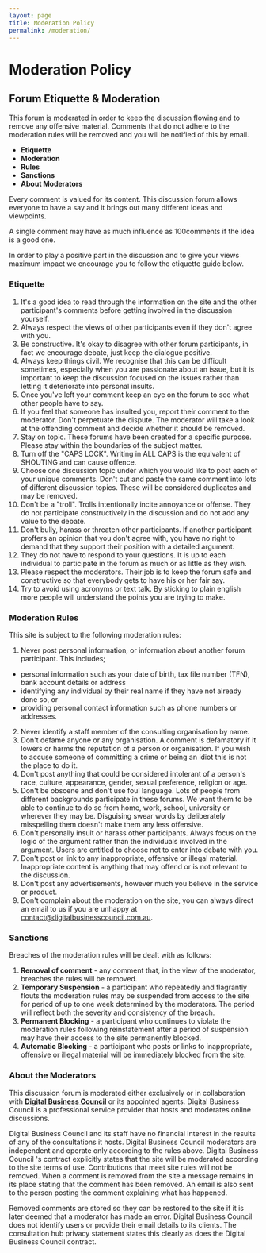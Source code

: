 ```yaml
---
layout: page
title: Moderation Policy
permalink: /moderation/
---
```


# Moderation Policy

## Forum Etiquette & Moderation

This forum is moderated in order to keep the discussion flowing and to remove any offensive material. Comments that do not
adhere to the moderation rules will be removed and you will be notified of this by email.

- **Etiquette**
- **Moderation**
- **Rules**
- **Sanctions**
- **About Moderators**

Every comment is valued for its content. This discussion forum allows everyone to have a say and it brings out many different
ideas and viewpoints.

A single comment may have as much influence as 100comments if the idea is a good one.

In order to play a positive part in the discussion and to give your views maximum impact we encourage you to follow the etiquette
guide below.


### **Etiquette**

 1.  It's a good idea to read through the information on the site and the other participant's comments before getting involved in the        discussion yourself.
 2.  Always respect the views of other participants even if they don't agree with you.
 3.  Be constructive. It's okay to disagree with other forum participants, in fact we encourage debate, just keep the dialogue positive.
 4.  Always keep things civil. We recognise that this can be difficult sometimes, especially when you are passionate about an issue, but      it is important to keep the discussion focused on the issues rather than letting it deteriorate into personal insults.
 5.  Once you've left your comment keep an eye on the forum to see what other people have to say.
 6.  If you feel that someone has insulted you, report their comment to the moderator. Don't perpetuate the dispute. The moderator will      take a look at the offending comment and decide whether it should be removed.
 7.  Stay on topic. These forums have been created for a specific purpose. Please stay within the boundaries of the subject matter.
 8.  Turn off the "CAPS LOCK". Writing in ALL CAPS is the equivalent of SHOUTING and can cause offence.
 9.  Choose one discussion topic under which you would like to post each of your unique comments. Don't cut and paste the same comment        into lots of different discussion topics. These will be considered duplicates and may be removed.
 10. Don't be a "troll". Trolls intentionally incite annoyance or offense. They do not participate constructively in the discussion and
     do not add any value to the debate. 
 11. Don't bully, harass or threaten other participants. If another participant proffers an opinion that you don't agree with, you have      no right to demand that they support their position with a detailed argument.
 12. They do not have to respond to your questions. It is up to each individual to participate in the forum as much or as little as they      wish.
 13. Please respect the moderators. Their job is to keep the forum safe and constructive so that everybody gets to have his or her fair      say.
 14. Try to avoid using acronyms or text talk. By sticking to plain english more people will understand the points you are trying to          make.

### **Moderation Rules**

This site is subject to the following moderation rules:

1.  Never post personal information, or information about another forum participant. This includes; 
   - personal information such as your date of birth, tax file number (TFN), bank account details or address
   - identifying any individual by their real name if they have not already done so, or 
   - providing personal contact information such as phone numbers or addresses.
2.  Never identify a staff member of the consulting organisation by name.
3.  Don't defame anyone or any organisation. A comment is defamatory if it lowers or harms the reputation of a person or organisation.       If you wish to accuse someone of committing a crime or being an idiot this is not the place to do it.
4.  Don't post anything that could be considered intolerant of a person's race, culture, appearance, gender, sexual preference, religion     or age.
5.  Don't be obscene and don't use foul language. Lots of people from different backgrounds participate in these forums. We want them to     be able to continue to do so from home, work, school, university or wherever they may be. Disguising swear words by deliberately       misspelling them doesn't make them any less offensive.
6.  Don't personally insult or harass other participants. Always focus on the logic of the argument rather than the individuals involved     in the argument. Users are entitled to choose not to enter into debate with you.
7.  Don't post or link to any inappropriate, offensive or illegal material. Inappropriate content is anything that may offend or is not
     relevant to the discussion.
8.  Don't post any advertisements, however much you believe in the service or product.
9.  Don't complain about the moderation on the site, you can always direct an email to us if you are unhappy at contact@digitalbusinesscouncil.com.au.

### **Sanctions**

Breaches of the moderation rules will be dealt with as follows:

 1. **Removal of comment** - any comment that, in the view of the moderator, breaches the rules will be removed.
 2. **Temporary Suspension** - a participant who repeatedly and flagrantly flouts the moderation rules may be suspended from access to         the site for period of up to one week determined by the moderators. The period will reflect both the severity and consistency of       the breach.
 3. **Permanent Blocking** - a participant who continues to violate the moderation rules following reinstatement after a period of             suspension may have their access to the site permanently blocked.
 4. **Automatic Blocking** - a participant who posts or links to inappropriate, offensive or illegal material will be immediately blocked from the site.

### **About the Moderators**

This discussion forum is moderated either exclusively or in collaboration with [**Digital Business Council**](http://beta.digitalbusinesscouncil.com.au/) or its appointed agents. Digital Business Council is a professional service provider that hosts and moderates online discussions.

Digital Business Council and its staff have no financial interest in the results of any of the consultations it hosts. Digital Business Council moderators are independent and operate only according to the rules above. Digital Business Council 's contract explicitly states that the site will be moderated according to the site terms of use. Contributions that meet site rules will not be removed. When a comment is removed from the site a message remains in its place stating that the comment has been removed. An email is also sent to the person posting the comment explaining what has happened.

Removed comments are stored so they can be restored to the site if it is later deemed that a moderator has made an error. Digital Business Council does not identify users or provide their email details to its clients. The consultation hub privacy statement states this clearly as does the Digital Business Council contract.

